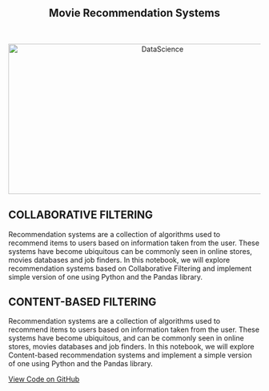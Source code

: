 <h2 align="center"> Movie Recommendation Systems </h2> <br>
<p align="center">
  <a href="https://geniuslifedesign.github.io/Projects.github.io/Movie_Recommendation_Systems">
    <img alt="DataScience" title="DataScience" src="https://geniuslifedesign.github.io/Projects.github.io/assets/img/movie-recommendation.png" width="600" height="300">
  </a>
</p>


<h2>COLLABORATIVE FILTERING</h2>
Recommendation systems are a collection of algorithms used to recommend items to users based on information taken from the user. These systems have become ubiquitous can be commonly seen in online stores, movies databases and job finders. In this notebook, we will explore recommendation systems based on Collaborative Filtering and implement simple version of one using Python and the Pandas library.

<h2>CONTENT-BASED FILTERING</h2>
Recommendation systems are a collection of algorithms used to recommend items to users based on information taken from the user. These systems have become ubiquitous, and can be commonly seen in online stores, movies databases and job finders. In this notebook, we will explore Content-based recommendation systems and implement a simple version of one using Python and the Pandas library.

  
[View Code on GitHub](https://github.com/geniuslifedesign/Projects.github.io/tree/master/Machine_Learning/Movie_Recommendation_Systems)
 